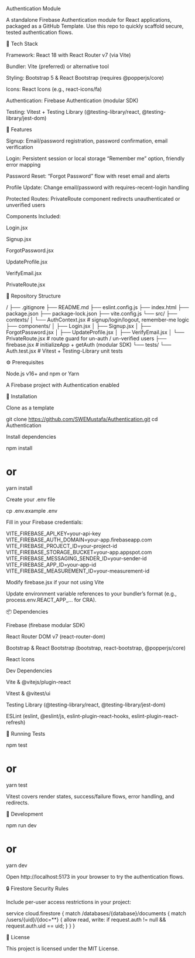 Authentication Module

A standalone Firebase Authentication module for React applications, packaged as a GitHub Template. Use this repo to quickly scaffold secure, tested authentication flows.

🧰 Tech Stack

Framework: React 18 with React Router v7 (via Vite)

Bundler: Vite (preferred) or alternative tool

Styling: Bootstrap 5 & React Bootstrap (requires @popperjs/core)

Icons: React Icons (e.g., react-icons/fa)

Authentication: Firebase Authentication (modular SDK)

Testing: Vitest + Testing Library (@testing-library/react, @testing-library/jest-dom)

🚀 Features

Signup: Email/password registration, password confirmation, email verification

Login: Persistent session or local storage “Remember me” option, friendly error mapping

Password Reset: “Forgot Password” flow with reset email and alerts

Profile Update: Change email/password with requires-recent-login handling

Protected Routes: PrivateRoute component redirects unauthenticated or unverified users

Components Included:

Login.jsx

Signup.jsx

ForgotPassword.jsx

UpdateProfile.jsx

VerifyEmail.jsx

PrivateRoute.jsx

📁 Repository Structure

/
├── .gitignore
├── README.md
├── eslint.config.js
├── index.html
├── package.json
├── package-lock.json
├── vite.config.js
└── src/
├── contexts/
│ └── AuthContext.jsx # signup/login/logout, remember-me logic
├── components/
│ ├── Login.jsx
│ ├── Signup.jsx
│ ├── ForgotPassword.jsx
│ ├── UpdateProfile.jsx
│ ├── VerifyEmail.jsx
│ └── PrivateRoute.jsx # route guard for un-auth / un-verified users
├── firebase.jsx # initializeApp + getAuth (modular SDK)
└── tests/
└── Auth.test.jsx # Vitest + Testing-Library unit tests

⚙️ Prerequisites

Node.js v16+ and npm or Yarn

A Firebase project with Authentication enabled

🔧 Installation

Clone as a template

git clone https://github.com/SWEMustafa/Authentication.git
cd Authentication

Install dependencies

npm install
# or
yarn install

Create your .env file

cp .env.example .env

Fill in your Firebase credentials:

VITE_FIREBASE_API_KEY=your-api-key
VITE_FIREBASE_AUTH_DOMAIN=your-app.firebaseapp.com
VITE_FIREBASE_PROJECT_ID=your-project-id
VITE_FIREBASE_STORAGE_BUCKET=your-app.appspot.com
VITE_FIREBASE_MESSAGING_SENDER_ID=your-sender-id
VITE_FIREBASE_APP_ID=your-app-id
VITE_FIREBASE_MEASUREMENT_ID=your-measurement-id

Modify firebase.jsx if your not using Vite

Update environment variable references to your bundler’s format (e.g., process.env.REACT_APP_… for CRA).

📦 Dependencies

Firebase (firebase modular SDK)

React Router DOM v7 (react-router-dom)

Bootstrap & React Bootstrap (bootstrap, react-bootstrap, @popperjs/core)

React Icons

Dev Dependencies

Vite & @vitejs/plugin-react

Vitest & @vitest/ui

Testing Library (@testing-library/react, @testing-library/jest-dom)

ESLint (eslint, @eslint/js, eslint-plugin-react-hooks, eslint-plugin-react-refresh)

🧪 Running Tests

npm test
# or
yarn test

Vitest covers render states, success/failure flows, error handling, and redirects.

📖 Development

npm run dev
# or
yarn dev

Open http://localhost:5173 in your browser to try the authentication flows.

🔒 Firestore Security Rules

Include per-user access restrictions in your project:

service cloud.firestore {
  match /databases/{database}/documents {
    match /users/{uid}/{doc=**} {
      allow read, write: if request.auth != null && request.auth.uid == uid;
    }
  }
}

📜 License

This project is licensed under the MIT License.

